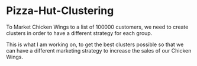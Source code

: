 # Pizza-Hut-Clustering
To Market Chicken Wings to a list of 100000 customers, we need to create clusters in order to have a different strategy for each group. 

This is what I am working on, to get the best clusters possible so that we can have a different marketing strategy to increase the sales of our Chicken Wings.
